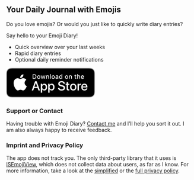 ## Your Daily Journal with Emojis

Do you love emojis? Or would you just like to quickly write diary entries?

Say hello to your Emoji Diary!

- Quick overview over your last weeks
- Rapid diary entries
- Optional daily reminder notifications

[![App Store badge](img/app_store_badge.svg)](https://apps.apple.com/app/id1247061044)

### Support or Contact

Having trouble with Emoji Diary? [Contact me](https://www.iubenda.com/privacy-policy/83059905) and I’ll help you sort it out. I am also always happy to receive feedback.


### Imprint and Privacy Policy

The app does not track you. The only third-party library that it uses is [ISEmojiView](https://github.com/isaced/ISEmojiView), which does not collect data about users, as far as I know. For more information, take a look at the [simplified](https://www.iubenda.com/privacy-policy/83059905) or the [full privacy policy](https://www.iubenda.com/privacy-policy/83059905/legal).

